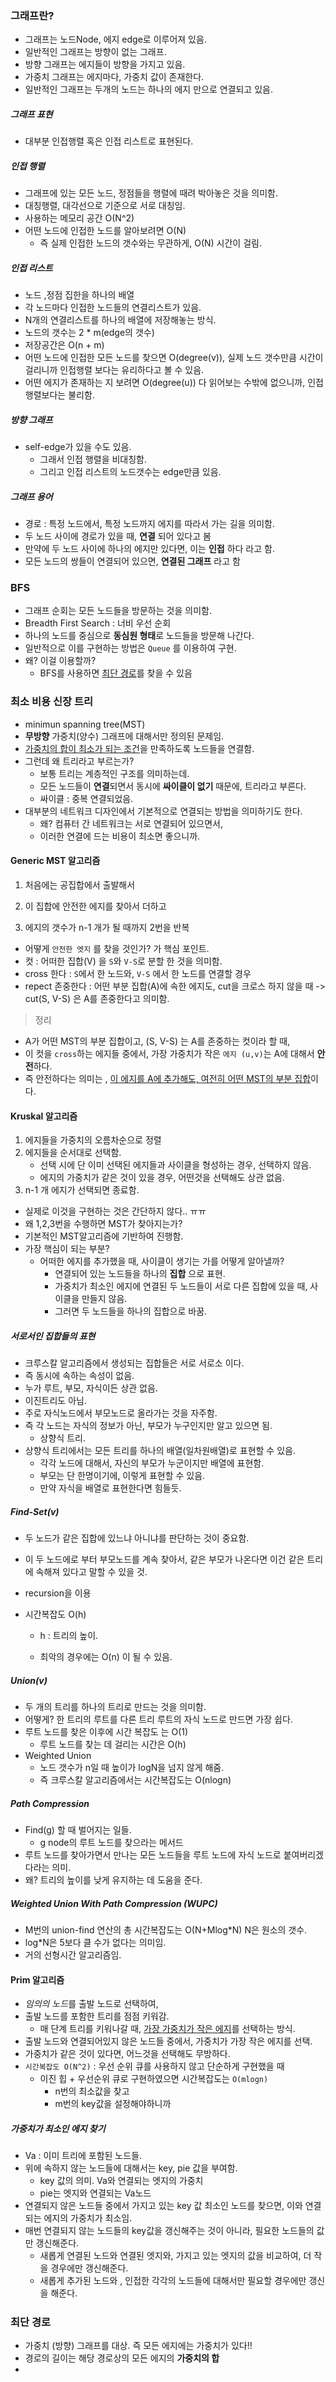 ### 그래프란?

- 그래프는 노드Node, 에지 edge로 이루어져 있음.
- 일반적인 그래프는 방향이 없는 그래프.
- 방향 그래프는 에지들이 방향을 가지고 있음.
- 가중치 그래프는 에지마다, 가중치 값이 존재한다.
- 일반적인 그래프는 두개의 노드는 하나의 에지 만으로 연결되고 있음.



##### 그래프 표현

- 대부분 인접행렬 혹은 인접 리스트로 표현된다.



##### 인접 행렬

- 그래프에 있는 모든 노드, 정점들을 행렬에 때려 박아놓은 것을 의미함.
- 대칭행렬, 대각선으로 기준으로 서로 대칭임.
- 사용하는 메모리 공간 O(N^2)
- 어떤 노드에 인접한 노드를 알아보려면 O(N)
  - 즉 실제 인접한 노드의 갯수와는 무관하게, O(N) 시간이 걸림.



##### 인접 리스트

- 노드 ,정점 집한을 하나의 배열
- 각 노드마다 인접한 노드들의 연결리스트가 있음.
- N개의 연결리스트를 하나의 배열에 저장해놓는 방식.
- 노드의 갯수는 2 * m(edge의 갯수)
- 저장공간은 O(n + m)
- 어떤 노드에 인접한 모든 노드를 찾으면 O(degree(v)), 실제 노드 갯수만큼 시간이 걸리니까 인접행렬 보다는 유리하다고 볼 수 있음.
- 어떤 에지가 존재하는 지 보려면 O(degree(u)) 다 읽어보는 수밖에 없으니까, 인접행렬보다는 불리함.



##### 방향 그래프

- self-edge가 있을 수도 있음.
  - 그래서 인접 행렬을 비대칭함.
  - 그리고 인접 리스트의 노드갯수는 edge만큼 있음.



##### 그래프 용어

- 경로 : 특정 노드에서, 특정 노드까지 에지를 따라서 가는 길을 의미함.
- 두 노드 사이에 경로가 있을 때, **연결** 되어 있다고 봄
- 만약에 두 노드 사이에 하나의 에지만 있다면, 이는 **인접** 하다 라고 함.
- 모든 노드의 쌍들이 연결되어 있으면, **연결된 그래프** 라고 함



### BFS

- 그래프 순회는 모든 노드들을 방문하는 것을 의미함.
- Breadth First Search : 너비 우선 순회
- 하나의 노드를 중심으로 **동심원 형태**로 노드들을 방문해 나간다.
- 일반적으로 이를 구현하는 방법은 `Queue` 를 이용하여 구현.
- 왜? 이걸 이용할까?
  - BFS를 사용하면 <u>최단 경로</u>를 찾을 수 있음





### 최소 비용 신장 트리

- minimun spanning tree(MST)
- **무방향** 가중치(양수) 그래프에 대해서만 정의된 문제임.
- <u>가중치의 합이 최소가 되는 조건</u>을 만족하도록 노드들을 연결함.
- 그런데 왜 트리라고 부르는가?
  - 보통 트리는 계층적인 구조를 의미하는데.
  - 모든 노드들이 **연결**되면서 동시에 **싸이클이 없기** 때문에, 트리라고 부른다.
  - 싸이클 : 중복 연결되었음.
- 대부분의 네트워크 디자인에서 기본적으로 연결되는 방법을 의미하기도 한다.
  - 왜? 컴퓨터 간 네트워크는 서로 연결되어 있으면서,
  - 이러한 연결에 드는 비용이 최소면 좋으니까.



#### Generic MST 알고리즘

1. 처음에는 공집합에서 출발해서

2. 이 집합에 안전한 에지를 찾아서 더하고

3. 에지의 갯수가 n-1 개가 될 때까지 2번을 반복

- 어떻게 `안전한 엣지` 를 찾을 것인가? 가 핵심 포인트.
- 컷 : 어떠한 집합(V) 을 `S`와 `V-S`로 분할 한 것을 의미함.
- cross 한다 : `S`에서 한 노드와, `V-S` 에서 한 노드를 연결할 경우 
- repect 존중한다 : 어떤 부분 집합(A)에 속한 에지도, cut을 크로스 하지 않을 때 -> cut(S, V-S) 은 A를 존중한다고 의미함.

> 정리

- A가 어떤 MST의 부분 집합이고, (S, V-S) 는 A를 존중하는 컷이라 할 때, 
- 이 컷을 `cross`하는 에지들 중에서, 가장 가중치가 작은 `에지 (u,v)`는 A에 대해서 **안전**하다.
- 즉 안전하다는 의미는 , <u>이 에지를 A에 추가해도, 여전히 어떤 MST의 부분 집합</u>이다.



#### Kruskal 알고리즘

1. 에지들을 가중치의 오름차순으로 정렬
2. 에지들을 순서대로 선택함. 
   - 선택 시에 단 이미 선택된 에지들과 사이클을 형성하는 경우, 선택하지 않음.
   - 에지의 가중치가 같은 것이 있을 경우, 어떤것을 선택해도 상관 없음.
3. n-1 개 에지가 선택되면 종료함.

- 실제로 이것을 구현하는 것은 간단하지 않다.. ㅠㅠ
- 왜 1,2,3번을 수행하면 MST가 찾아지는가?
- 기본적인 MST알고리즘에 기반하여 진행함.
- 가장 핵심이 되는 부분?
  - 어떠한 에지를 추가했을 때, 사이클이 생기는 가를 어떻게 알아낼까?
    - 연결되어 있는 노드들을 하나의 **집합** 으로 표현.
    - 가중치가 최소인 에지에 연결된 두 노드들이 서로 다른 집합에 있을 때, 사이클을 만들지 않음.
    - 그러면 두 노드들을 하나의 집합으로 바꿈.



##### 서로서인 집합들의 표현

- 크루스칼 알고리즘에서 생성되는 집합들은 서로 서로소 이다.
- 즉 동시에 속하는 속성이 없음.
- 누가 루트, 부모, 자식이든 상관 없음.
- 이진트리도 아님.
- 주로 자식노드에서 부모노드로 올라가는 것을 자주함.
- 즉 각 노드는 자식의 정보가 아닌, 부모가 누구인지만 알고 있으면 됨.
  - 상향식 트리.
- 상향식 트리에서는 모든 트리를 하나의 배열(일차원배열)로 표현할 수 있음.
  - 각각 노드에 대해서, 자신의 부모가 누군이지만 배열에 표현함.
  - 부모는 단 한명이기에, 이렇게 표현할 수 있음.
  - 만약 자식을 배열로 표현한다면 힘들듯.



##### Find-Set(v)

- 두 노드가 같은 집합에 있느냐 아니냐를 판단하는 것이 중요함.
- 이 두 노드에로 부터 부모노드를 계속 찾아서, 같은 부모가 나온다면 이건 같은 트리에 속해져 있다고 말할 수 있을 것.

- recursion을 이용

- 시간복잡도 O(h) 

  - h : 트리의 높이.

  - 최악의 경우에는 O(n) 이 될 수 있음.

##### Union(v)

- 두 개의 트리를 하나의 트리로 만드는 것을 의미함.
- 어떻게? 한 트리의 루트를 다른 트리 루트의 자식 노드로 만드면 가장 쉽다.
- 루트 노드를 찾은 이후에 시간 복잡도 는 O(1)
  - 루트 노드를 찾는 데 걸리는 시간은 O(h)
- Weighted Union
  - 노드 갯수가 n일 때 높이가 logN을 넘지 않게 해줌.
  - 즉 크루스칼 알고리즘에서는 시간복잡도는 O(nlogn)



##### Path Compression

- Find(g) 할 때 벌어지는 일들.
  - g node의 루트 노드를 찾으라는 메서드
- 루트 노드를 찾아가면서 만나는 모든 노드들을 루트 노드에 자식 노드로 붙여버리겠다라는 의미.
- 왜? 트리의 높이를 낮게 유지하는 데 도움을 준다.



##### Weighted Union With Path Compression (WUPC)

- M번의 union-find 연산의 총 시간복잡도는 O(N+Mlog*N) N은 원소의 갯수.
- log*N은 5보다 클 수가 없다는 의미임.
- 거의 선형시간 알고리즘임.



#### Prim 알고리즘

- *임의의 노드*를 출발 노드로 선택하여,
- 출발 노드를 포함한 트리를 점점 키워감.
  - 매 단계 트리를 키워나갈 때, <u>가장 가중치가 작은 에지</u>를 선택하는 방식.
- 출발 노드와 연결되어있지 않은 노드들 중에서, 가중치가 가장 작은 에지를 선택.
- 가중치가 같은 것이 있다면, 어느것을 선택해도 무방하다.
- `시간복잡도 O(N^2)` : 우선 순위 큐를 사용하지 않고 단순하게 구현했을 때
  - 이진 힙 + 우선순위 큐로 구현하였으면 시간복잡도는 `O(mlogn)`
    - n번의 최소값을 찾고
    - m번의 key값을 설정해야하니까



##### 가중치가 최소인 에지 찾기

- Va : 이미 트리에 포함된 노드들.
- 위에 속하지 않는 노드들에 대해서는 key, pie 값을 부여함.
  - key 값의 의미. Va와 연결되는 엣지의 가중치
  - pie는 엣지와 연결되는 Va노드
- 연결되지 않은 노드들 중에서 가지고 있는 key 값 최소인 노드를 찾으면, 이와 연결되는 에지의 가중치가 최소임.
- 매번 연결되지 않는 노드들의 key값을 갱신해주는 것이 아니라, 필요한 노드들의 값만 갱신해준다.
  - 새롭게 연결된 노드와 연결된 엣지와, 가지고 있는 엣지의 값을 비교하여, 더 작을 경우에만 갱신해준다.
  - 새롭게 추가된 노드와 , 인접한 각각의 노드들에 대해서만 필요할 경우에만 갱신을 해준다.

##### 

### 최단 경로

- 가중치 (방향) 그래프를 대상. 즉 모든 에지에는 가중치가 있다!!
- 경로의 길이는 해당 경로상의 모든 에지의 **가중치의 합**
- 
